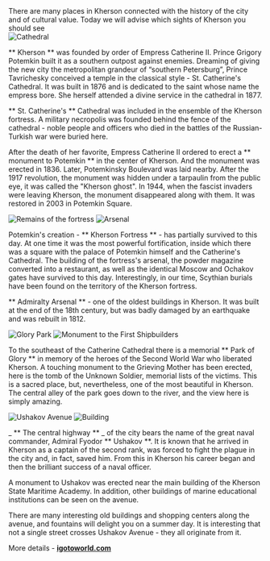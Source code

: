 <section>
    <title> Where to go and what to see </title>
    <subtitle> There are many places in Kherson connected with the history of the city and of cultural value. Today we will advise which sights of Kherson you should see </subtitle>
</section>

<imgrow>
    <pic image_file="intresting.png" alt = "Potemkin" />
    <img src = "https://ua.igotoworld.com/frontend/webcontent/images/tours/1929764_800x600_HersonEkaterininskiisobor.jpg" alt = "Cathedral" />
</imgrow>

** Kherson ** was founded by order of Empress Catherine II. Prince Grigory Potemkin built it as a southern outpost against enemies. Dreaming of giving the new city the metropolitan grandeur of “southern Petersburg”, Prince Tavrichesky conceived a temple in the classical style - St. Catherine's Cathedral. It was built in 1876 and is dedicated to the saint whose name the empress bore. She herself attended a divine service in the cathedral in 1877.

** St. Catherine's ** Cathedral was included in the ensemble of the Kherson fortress. A military necropolis was founded behind the fence of the cathedral - noble people and officers who died in the battles of the Russian-Turkish war were buried here.

After the death of her favorite, Empress Catherine II ordered to erect a ** monument to Potemkin ** in the center of Kherson. And the monument was erected in 1836. Later, Potemkinsky Boulevard was laid nearby. After the 1917 revolution, the monument was hidden under a tarpaulin from the public eye, it was called the "Kherson ghost". In 1944, when the fascist invaders were leaving Kherson, the monument disappeared along with them. It was restored in 2003 in Potemkin Square.

<imgrow>
    <img src = "https://ua.igotoworld.com/frontend/webcontent/images/tours/1929766_800x600_hersonOchakovskievorota.jpg" alt = "Remains of the fortress" />
    <img src = "https://ua.igotoworld.com/frontend/webcontent/images/tours/1929767_800x600_HersonArsenal.jpg" alt = "Arsenal" />
</imgrow>

Potemkin's creation - ** Kherson Fortress ** - has partially survived to this day. At one time it was the most powerful fortification, inside which there was a square with the palace of Potemkin himself and the Catherine's Cathedral. The building of the fortress's arsenal, the powder magazine converted into a restaurant, as well as the identical Moscow and Ochakov gates have survived to this day. Interestingly, in our time, Scythian burials have been found on the territory of the Kherson fortress.

** Admiralty Arsenal ** - one of the oldest buildings in Kherson. It was built at the end of the 18th century, but was badly damaged by an earthquake and was rebuilt in 1812.

<imgrow>
    <img src = "https://ua.igotoworld.com/frontend/webcontent/images/tours/1930417_800x600_kCeVdHQ7RI8.jpg" alt = "Glory Park" />
    <img src = "https://ua.igotoworld.com/frontend/webcontent/images/tours/1929769_800x600_fregat.jpg" alt = "Monument to the First Shipbuilders" />
</imgrow>

To the southeast of the Catherine Cathedral there is a memorial ** Park of Glory ** in memory of the heroes of the Second World War who liberated Kherson. A touching monument to the Grieving Mother has been erected, here is the tomb of the Unknown Soldier, memorial lists of the victims. This is a sacred place, but, nevertheless, one of the most beautiful in Kherson. The central alley of the park goes down to the river, and the view here is simply amazing.

<imgrow>
    <img src = "https://ua.igotoworld.com/frontend/webcontent/images/tours/1929770_800x600_hersonUshakov.jpg" alt = "Ushakov Avenue" />
    <img src = "https://ua.igotoworld.com/frontend/webcontent/images/tours/1929771_800x600_HersonprospektUshakova.jpg" alt = "Building" />
</imgrow>

_ ** The central highway ** _ of the city bears the name of the great naval commander, Admiral Fyodor ** Ushakov **. It is known that he arrived in Kherson as a captain of the second rank, was forced to fight the plague in the city and, in fact, saved him. From this in Kherson his career began and then the brilliant success of a naval officer.

A monument to Ushakov was erected near the main building of the Kherson State Maritime Academy. In addition, other buildings of marine educational institutions can be seen on the avenue.

There are many interesting old buildings and shopping centers along the avenue, and fountains will delight you on a summer day. It is interesting that not a single street crosses Ushakov Avenue - they all originate from it.

More details - **[igotoworld.com](https://ua.igotoworld.com/ru/article/730_herson-kuda-poiti-chto-posmotret.htm)**
